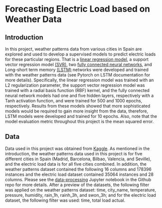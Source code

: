 # Forecasting Electric Load based on Weather Data

## Introduction
In this project, weather patterns data from various cities in Spain are explored and used to develop a supervised models to predict electric loads for these particular regions. That is a [linear regression model](https://scikit-learn.org/stable/modules/generated/sklearn.linear_model.Ridge.html), a support vector regression model [(SVR)](https://scikit-learn.org/stable/modules/generated/sklearn.svm.SVR.html), two [fully connected neural networks](https://pytorch.org/tutorials/recipes/recipes/defining_a_neural_network.html), and Long-short term memory [(LSTM)](https://pytorch.org/docs/stable/generated/torch.nn.LSTM.html) networks were developed and trained with the weather patterns data (see Pytorch on LSTM documentation for more details). Specifically, the linear regression model was trained with an L2 regularization parameter, the support vector regression model was trained with a radial basis function (RBF) kernel, and the fully connected neural network models had one and five hidden layers, respectively with a Tanh activation function, and were trained for 500 and 1000 epochs, respectively. Results from these models showed that more sophisticated models would be required to gain more insight from the data, therefore, LSTM models were developed and trained for 10 epochs. Also, note that the model evaluation metric throughout this project is the mean squared error.

## Data
Data used in this project was obtained from [Kaggle](https://www.kaggle.com/datasets/nicholasjhana/energy-consumption-generation-prices-and-weather?select=weather_features.csv). As mentioned in the introduction,
the weather patterns data used in this project is for five different cities in Spain (Madrid,
Barcelona, Bilbao, Valencia, and Seville), and the electric load data is for all five cities
combined. In addition, the weather patterns dataset contained the following 16 columns and
178396 instances and the electric load dataset contained 35064 instances and 28 columns. Please
see the [data-processing](https://github.com/claudeshyaka/ml-final-project/blob/main/data_processing.ipynb) Jupyter notebook in the Github repo for more details. After a preview
of the datasets, the following filter was applied on the weather patterns dataset: time, city_name,
temperature, pressure, humidity, rain_1h, rainh_3h, and swon_3h; and for the electric load
dataset, the following filter was used: time, total load actual.